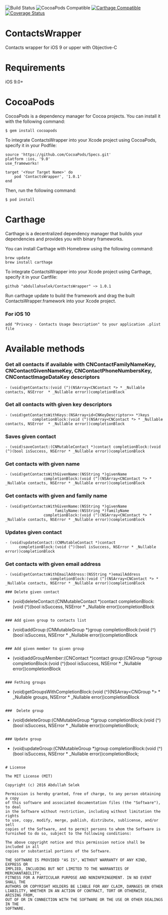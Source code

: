 ![Build Status](https://travis-ci.org/abdullahselek/ContactsWrapper.svg?branch=master)
![CocoaPods Compatible](https://img.shields.io/cocoapods/v/ContactsWrapper.svg)
[![Carthage Compatible](https://img.shields.io/badge/Carthage-compatible-4BC51D.svg?style=flat)](https://github.com/Carthage/Carthage)
[![Coverage Status](https://coveralls.io/repos/github/abdullahselek/ContactsWrapper/badge.svg?branch=master)](https://coveralls.io/github/abdullahselek/ContactsWrapper?branch=master)

# ContactsWrapper
Contacts wrapper for iOS 9 or upper with Objective-C

# Requirements
iOS 9.0+

# CocoaPods

CocoaPods is a dependency manager for Cocoa projects. You can install it with the following command:
```	
$ gem install cocoapods
```
To integrate ContactsWrapper into your Xcode project using CocoaPods, specify it in your Podfile:
```
source 'https://github.com/CocoaPods/Specs.git'
platform :ios, '9.0'
use_frameworks!

target '<Your Target Name>' do
	pod 'ContactsWrapper', '1.0.1'
end
```
Then, run the following command:
```
$ pod install
```
# Carthage

Carthage is a decentralized dependency manager that builds your dependencies and provides you with binary frameworks.

You can install Carthage with Homebrew using the following command:

```
brew update
brew install carthage
```

To integrate ContactsWrapper into your Xcode project using Carthage, specify it in your Cartfile:

```
github "abdullahselek/ContactsWrapper" ~> 1.0.1
```

Run carthage update to build the framework and drag the built ContactsWrapper.framework into your Xcode project.

### For iOS 10
```
add "Privacy - Contacts Usage Description" to your application .plist file
```
# Available methods
### Get all contacts if available with CNContactFamilyNameKey, CNContactGivenNameKey, CNContactPhoneNumbersKey, CNContactImageDataKey descriptors
```
- (void)getContacts:(void (^)(NSArray<CNContact *> * _Nullable contacts, NSError  * _Nullable error))completionBlock
```
	
### Get all contacts with given key descriptors
```
- (void)getContactsWithKeys:(NSArray<id<CNKeyDescriptor>> *)keys 
			completionBlock:(void (^)(NSArray<CNContact *> * _Nullable contacts, NSError  * _Nullable error))completionBlock
```

### Saves given contact
```
- (void)saveContact:(CNMutableContact *)contact completionBlock:(void (^)(bool isSuccess, NSError * _Nullable error))completionBlock
```

### Get contacts with given name
```
- (void)getContactsWithGivenName:(NSString *)givenName
                 completionBlock:(void (^)(NSArray<CNContact *> * _Nullable contacts, NSError * _Nullable error))completionBlock
```

### Get contacts with given and family name
```
- (void)getContactsWithGivenName:(NSString *)givenName 
					  familyName:(NSString *)familyName 
			     completionBlock:(void (^)(NSArray<CNContact *> * _Nullable contacts, NSError * _Nullable error))completionBlock
```

### Updates given contact
```
- (void)updateContact:(CNMutableContact *)contact
      completionBlock:(void (^)(bool isSuccess, NSError * _Nullable error))completionBlock
```

### Get contacts with given email address
```
- (void)getContactsWithEmailAddress:(NSString *)emailAddress
                    completionBlock:(void (^)(NSArray<CNContact *> * _Nullable contacts, NSError * _Nullable error))completionBlock

### Delete given contact
```
- (void)deleteContact:(CNMutableContact *)contact
      completionBlock:(void (^)(bool isSuccess, NSError * _Nullable error))completionBlock
```      

### Add given group to contacts list
```
- (void)addGroup:(CNMutableGroup *)group
 completionBlock:(void (^)(bool isSuccess, NSError * _Nullable error))completionBlock
```

### Add given member to given group
```
- (void)addGroupMember:(CNContact *)contact
                 group:(CNGroup *)group
       completionBlock:(void (^)(bool isSuccess, NSError * _Nullable error))completionBlock
```

### Fething groups
```
- (void)getGroupsWithCompletionBlock:(void (^)(NSArray<CNGroup *> * _Nullable groups, NSError * _Nullable error))completionBlock
```

###  Delete group
```
- (void)deleteGroup:(CNMutableGroup *)group
    completionBlock:(void (^)(bool isSuccess, NSError * _Nullable error))completionBlock;
```

### Update group
```
- (void)updateGroup:(CNMutableGroup *)group
    completionBlock:(void (^)(bool isSuccess, NSError * _Nullable error))completionBlock;
```

# License

The MIT License (MIT)

Copyright (c) 2016 Abdullah Selek

Permission is hereby granted, free of charge, to any person obtaining a copy
of this software and associated documentation files (the "Software"), to deal
in the Software without restriction, including without limitation the rights
to use, copy, modify, merge, publish, distribute, sublicense, and/or sell
copies of the Software, and to permit persons to whom the Software is
furnished to do so, subject to the following conditions:

The above copyright notice and this permission notice shall be included in all
copies or substantial portions of the Software.

THE SOFTWARE IS PROVIDED "AS IS", WITHOUT WARRANTY OF ANY KIND, EXPRESS OR
IMPLIED, INCLUDING BUT NOT LIMITED TO THE WARRANTIES OF MERCHANTABILITY,
FITNESS FOR A PARTICULAR PURPOSE AND NONINFRINGEMENT. IN NO EVENT SHALL THE
AUTHORS OR COPYRIGHT HOLDERS BE LIABLE FOR ANY CLAIM, DAMAGES OR OTHER
LIABILITY, WHETHER IN AN ACTION OF CONTRACT, TORT OR OTHERWISE, ARISING FROM,
OUT OF OR IN CONNECTION WITH THE SOFTWARE OR THE USE OR OTHER DEALINGS IN THE
SOFTWARE.